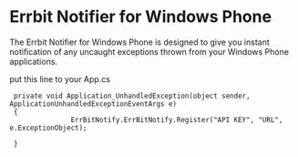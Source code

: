 Errbit Notifier for Windows Phone
========


The Errbit Notifier for Windows Phone is designed to give you instant notification of any uncaught exceptions thrown from your Windows Phone applications.

put this line to your App.cs

 
```
 private void Application_UnhandledException(object sender, ApplicationUnhandledExceptionEventArgs e)
 {
               ErrBitNotify.ErrBitNotify.Register("API KEY", "URL", e.ExceptionObject);
            
 }
